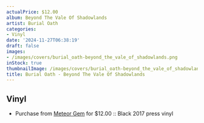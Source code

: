 ```yaml
---
actualPrice: $12.00
album: Beyond The Vale Of Shadowlands
artist: Burial Oath
categories:
- Vinyl
date: '2024-11-27T06:38:19'
draft: false
images:
- /images/covers/burial_oath-beyond_the_vale_of_shadowlands.png
inStock: true
thumbnailImage: /images/covers/burial_oath-beyond_the_vale_of_shadowlands-thumb.png
title: Burial Oath - Beyond The Vale Of Shadowlands
---
```


## Vinyl
* Purchase from [Meteor Gem](https://meteor-gem.com/products/used-burial-oath-beyond-the-vale-of-shadowlands-lp) for $12.00 :: Black 2017 press vinyl
